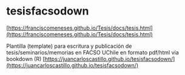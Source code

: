 # tesisfacsodown


[https://franciscomeneses.github.io/Tesis/docs/tesis.html](https://franciscomeneses.github.io/Tesis/docs/tesis.html)


Plantilla (template) para escritura y publicación de tesis/seminarios/memorias en FACSO UChile en formato pdf/html vía bookdown  (R)
[https://juancarloscastillo.github.io/tesisfacsodown/](https://juancarloscastillo.github.io/tesisfacsodown/)

